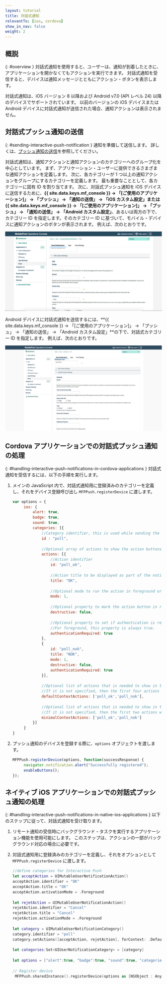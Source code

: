 ```yaml
---
layout: tutorial
title: 対話式通知
relevantTo: [ios, cordova]
show_in_nav: false
weight: 2
---
```

<!-- NLS_CHARSET=UTF-8 -->
## 概説
{: #overview }
対話式通知を使用すると、ユーザーは、通知が到着したときに、アプリケーションを開かなくてもアクションを実行できます。 対話式通知を受信すると、デバイスは通知メッセージとともにアクション・ボタンを表示します。

対話式通知は、iOS バージョン 8 以降および Android v7.0 (API レベル 24) 以降のデバイスでサポートされています。 以前のバージョンの iOS デバイスまたは Android デバイスに対話式通知が送信された場合、通知アクションは表示されません。

## 対話式プッシュ通知の送信
{: #sending-interactive-push-notification }
通知を準備して送信します。 詳しくは、[プッシュ通知の送信](../../sending-notifications)を参照してください。

対話式通知は、通知アクションと通知アクションのカテゴリーへのグループ化を中心としています。  まず、アプリケーション・ユーザーに提供できるさまざまな通知アクションを定義します。  次に、各カテゴリーが 1 つ以上の通知アクションをグループにするカテゴリーを定義します。  最も重要なこととして、各カテゴリーに固有 ID を割り当てます。  次に、対話式プッシュ通知を iOS デバイスに送信するために、**{{ site.data.keys.mf_console }} → 「[ご使用のアプリケーション]」 → 「プッシュ」 → 「通知の送信」 → 「iOS カスタム設定」**または**{{ site.data.keys.mf_console }} → 「[ご使用のアプリケーション]」 → 「プッシュ」 → 「通知の送信」 → 「Android カスタム設定」**、あるいは両方の下で、カテゴリー ID を指定します。そのカテゴリー ID に基づいて、モバイル・デバイスに通知アクションのボタンが表示されます。 例えば、次のとおりです。

![{{ site.data.keys.mf_console }}](categories-for-interactive-notifications.png)

Android デバイスに対話式通知を送信するには、**{{ site.data.keys.mf_console }} → 「[ご使用のアプリケーション]」 → 「プッシュ」 → 「通知の送信」 → 「Android カスタム設定」**の下で、対話式カテゴリー ID を指定します。   例えば、次のとおりです。

![{{ site.data.keys.mf_console }}](android-settings-interactive-notifications.png)

## Cordova アプリケーションでの対話式プッシュ通知の処理
{: #handling-interactive-push-notifications-in-cordova-applications }
対話式通知を受信するには、以下の手順を実行します。

1. メインの JavaScript 内で、対話式通知用に登録済みのカテゴリーを定義し、それをデバイス登録呼び出し `MFPPush.registerDevice` に渡します。

   ```javascript
   var options = {
        ios: {
            alert: true,
            badge: true,
            sound: true,
            categories: [{
                //Category identifier, this is used while sending the notification.
                id : "poll", 

                //Optional array of actions to show the action buttons along with the message.    
                actions: [{
                    //Action identifier
                    id: "poll_ok", 

                    //Action title to be displayed as part of the notification button.
                    title: "OK", 

                    //Optional mode to run the action in foreground or background. 1-foreground. 0-background. Default is foreground.
                    mode: 1,  

                    //Optional property to mark the action button in red color. Default is false.
                    destructive: false,

                    //Optional property to set if authentication is required or not before running the action.(Screen lock).
                    //For foreground, this property is always true.
                    authenticationRequired: true
                },
                {
                    id: "poll_nok",
                    title: "NOK",
                    mode: 1,
                    destructive: false,
                    authenticationRequired: true
                }],
                    
                //Optional list of actions that is needed to show in the case alert.
                //If it is not specified, then the first four actions will be shown.
                defaultContextActions: ['poll_ok','poll_nok'],

                //Optional list of actions that is needed to show in the notification center, lock screen.
                //If it is not specified, then the first two actions will be shown.
                minimalContextActions: ['poll_ok','poll_nok'] 
            }]     
        }
   }
   ```

2. プッシュ通知のデバイスを登録する際に、`options` オブジェクトを渡します。

   ```javascript
   MFPPush.registerDevice(options, function(successResponse) {
  		navigator.notification.alert("Successfully registered");
  		enableButtons();
   });  
   ```

## ネイティブ iOS アプリケーションでの対話式プッシュ通知の処理
{: #handling-interactive-push-notifications-in-native-ios-applications }
以下のステップに従って、対話式通知を受け取ります。

1. リモート通知の受信時にバックグラウンド・タスクを実行するアプリケーション機能を使用可能にします。 このステップは、アクションの一部がバックグラウンド対応の場合に必要です。
2. 対話式通知用に登録済みのカテゴリーを定義し、それをオプションとして `MFPPush.registerDevice` に渡します。

   ```swift
   //define categories for Interactive Push
   let acceptAction = UIMutableUserNotificationAction()
   acceptAction.identifier = "OK"
   acceptAction.title = "OK"
   acceptAction.activationMode = .Foreground

   let rejetAction = UIMutableUserNotificationAction()
   rejetAction.identifier = "Cancel"
   rejetAction.title = "Cancel"
   rejetAction.activationMode = .Foreground

   let category = UIMutableUserNotificationCategory()
   category.identifier = "poll"
   category.setActions([acceptAction, rejetAction], forContext: .Default)

   let categories:Set<UIUserNotificationCategory> = [category]

   let options = ["alert":true, "badge":true, "sound":true, "categories": categories]

   // Register device
    MFPPush.sharedInstance().registerDevice(options as [NSObject : AnyObject], completionHandler: {(response: WLResponse!, error: NSError!) -> Void in
   ```
